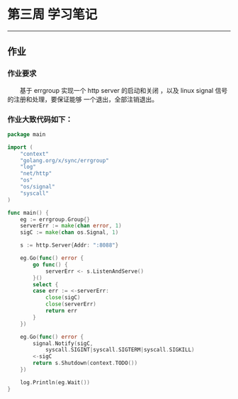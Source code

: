# 第三周 学习笔记
***
## 作业
### 作业要求
&ensp;&ensp;&ensp;&ensp;基于 errgroup 实现一个 http server 的启动和关闭 ，以及 linux signal 信号的注册和处理，要保证能够 一个退出，全部注销退出。

### 作业大致代码如下：

```go
package main

import (
	"context"
	"golang.org/x/sync/errgroup"
	"log"
	"net/http"
	"os"
	"os/signal"
	"syscall"
)

func main() {
	eg := errgroup.Group{}
	serverErr := make(chan error, 1)
	sigC := make(chan os.Signal, 1)

	s := http.Server{Addr: ":8088"}

	eg.Go(func() error {
		go func() {
			serverErr <- s.ListenAndServe()
		}()
		select {
		case err := <-serverErr:
			close(sigC)
			close(serverErr)
			return err
		}
	})

	eg.Go(func() error {
		signal.Notify(sigC,
			syscall.SIGINT|syscall.SIGTERM|syscall.SIGKILL)
		<-sigC
		return s.Shutdown(context.TODO())
	})

	log.Println(eg.Wait())
}
```
